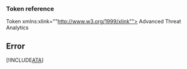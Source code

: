 ### Token reference
Token xmlns:xlink=""http://www.w3.org/1999/xlink""> Advanced Threat Analytics </Token>

## Error
[!INCLUDE[ATA](./token/ATsA.md)] 
